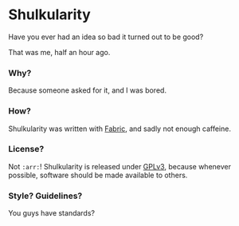 # Shulkularity
Have you ever had an idea so bad it turned out to be good?

That was me, half an hour ago.

### Why?
Because someone asked for it, and I was bored.

### How?
Shulkularity was written with [Fabric](https://github.com/FabricMC/fabric-loader/), and sadly not enough caffeine.

### License?
Not `:arr:`!
Shulkularity is released under [GPLv3](https://www.gnu.org/licenses/gpl-3.0.en.html), because whenever possible, software should be made available to others.

### Style? Guidelines?
You guys have standards?